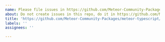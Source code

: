 ```yaml
---
name: Please file issues in https://github.com/Meteor-Community-Packages/meteor-typescript/issues
about: Do not create issues in this repo, do it in https://github.com/Meteor-Community-Packages/meteor-typescript/issues
title: 'https://github.com/Meteor-Community-Packages/meteor-typescript/issues'
labels: ''
assignees: ''

---
```



